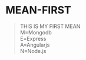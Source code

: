# MEAN-FIRST
> THIS IS MY FIRST MEAN<br>
> M=Mongodb<br>
> E=Express<br>
> A=Angularjs<br>
> N=Node.js


